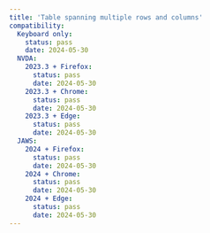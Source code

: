 ```yaml
---
title: 'Table spanning multiple rows and columns'
compatibility:
  Keyboard only:
    status: pass
    date: 2024-05-30
  NVDA:
    2023.3 + Firefox:
      status: pass
      date: 2024-05-30
    2023.3 + Chrome:
      status: pass
      date: 2024-05-30
    2023.3 + Edge:
      status: pass
      date: 2024-05-30
  JAWS:
    2024 + Firefox:
      status: pass
      date: 2024-05-30
    2024 + Chrome:
      status: pass
      date: 2024-05-30
    2024 + Edge:
      status: pass
      date: 2024-05-30
---
```

